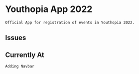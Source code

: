 # Youthopia App 2022
    
    Official App for registration of events in Youthopia 2022.

## Issues

## Currently At
    Adding Navbar